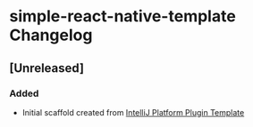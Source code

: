 <!-- Keep a Changelog guide -> https://keepachangelog.com -->

# simple-react-native-template Changelog

## [Unreleased]
### Added
- Initial scaffold created from [IntelliJ Platform Plugin Template](https://github.com/JetBrains/intellij-platform-plugin-template)
